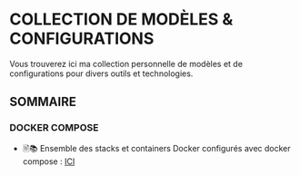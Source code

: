# COLLECTION DE MODÈLES & CONFIGURATIONS
Vous trouverez ici ma collection personnelle de modèles et de configurations pour divers outils et technologies.

## SOMMAIRE

### DOCKER COMPOSE
- 🖹📚 Ensemble des stacks et containers Docker configurés avec docker compose : [ICI](https://github.com/allfab/boilerplates/tree/main/docker-compose)
